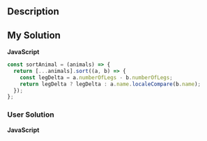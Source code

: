 # [](https://www.codewars.com/kata/)

## Description

## My Solution

**JavaScript**

```js
const sortAnimal = (animals) => {
  return [...animals].sort((a, b) => {
    const legDelta = a.numberOfLegs - b.numberOfLegs;
    return legDelta ? legDelta : a.name.localeCompare(b.name);
  });
};
```

### User Solution

**JavaScript**

```js

```
